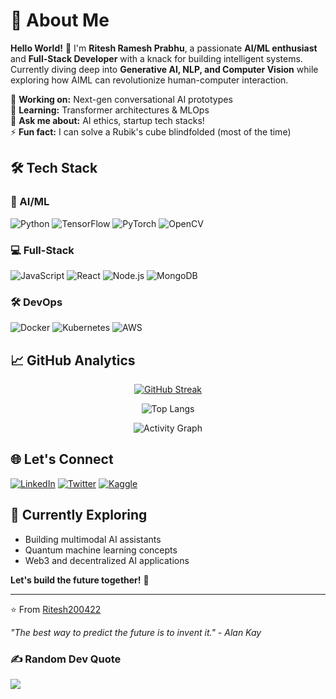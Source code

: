 # 💫 About Me  
**Hello World!** 👋 I'm **Ritesh Ramesh Prabhu**, a passionate **AI/ML enthusiast** and **Full-Stack Developer** with a knack for building intelligent systems. Currently diving deep into **Generative AI, NLP, and Computer Vision** while exploring how AIML can revolutionize human-computer interaction.  

🔭 **Working on:** Next-gen conversational AI prototypes  
🌱 **Learning:** Transformer architectures & MLOps  
💬 **Ask me about:** AI ethics, startup tech stacks!  
⚡ **Fun fact:** I can solve a Rubik's cube blindfolded (most of the time)  

## 🛠️ Tech Stack  

### 🤖 AI/ML  
![Python](https://img.shields.io/badge/Python-3776AB?style=for-the-badge&logo=python&logoColor=white) ![TensorFlow](https://img.shields.io/badge/TensorFlow-FF6F00?style=for-the-badge&logo=tensorflow&logoColor=white) ![PyTorch](https://img.shields.io/badge/PyTorch-EE4C2C?style=for-the-badge&logo=pytorch&logoColor=white) ![OpenCV](https://img.shields.io/badge/OpenCV-5C3EE8?style=for-the-badge&logo=opencv&logoColor=white)  

### 💻 Full-Stack  
![JavaScript](https://img.shields.io/badge/JavaScript-F7DF1E?style=for-the-badge&logo=javascript&logoColor=black) ![React](https://img.shields.io/badge/React-61DAFB?style=for-the-badge&logo=react&logoColor=black) ![Node.js](https://img.shields.io/badge/Node.js-339933?style=for-the-badge&logo=node.js&logoColor=white) ![MongoDB](https://img.shields.io/badge/MongoDB-47A248?style=for-the-badge&logo=mongodb&logoColor=white)  

### 🛠️ DevOps  
![Docker](https://img.shields.io/badge/Docker-2496ED?style=for-the-badge&logo=docker&logoColor=white) ![Kubernetes](https://img.shields.io/badge/Kubernetes-326CE5?style=for-the-badge&logo=kubernetes&logoColor=white) ![AWS](https://img.shields.io/badge/AWS-232F3E?style=for-the-badge&logo=amazon-aws&logoColor=white)  

## 📈 GitHub Analytics  

<div align="center">
  
[![GitHub Streak](https://streak-stats.demolab.com?user=Ritesh200422&theme=radical&hide_border=true)](https://git.io/streak-stats)  

![Top Langs](https://github-readme-stats.vercel.app/api/top-langs/?username=Ritesh200422&layout=compact&theme=radical&hide_border=true)  

![Activity Graph](https://github-readme-activity-graph.vercel.app/graph?username=Ritesh200422&theme=radical&hide_border=true)  

</div>  

## 🌐 Let's Connect  

[![LinkedIn](https://img.shields.io/badge/LinkedIn-0A66C2?style=for-the-badge&logo=linkedin&logoColor=white)](https://www.linkedin.com/in/ritesh-ramesh-prabhu-b12495259) 
[![Twitter](https://img.shields.io/badge/Twitter-1DA1F2?style=for-the-badge&logo=twitter&logoColor=white)](https://twitter.com/yourhandle) 
[![Kaggle](https://img.shields.io/badge/Kaggle-20BEFF?style=for-the-badge&logo=kaggle&logoColor=white)](https://kaggle.com/yourprofile)  

## 🎯 Currently Exploring  
- Building multimodal AI assistants  
- Quantum machine learning concepts  
- Web3 and decentralized AI applications  

**Let's build the future together!** 🚀  

---

⭐️ From [Ritesh200422](https://github.com/Ritesh200422)  

*"The best way to predict the future is to invent it." - Alan Kay*  
 ### ✍️ Random Dev Quote
![](https://quotes-github-readme.vercel.app/api?type=horizontal&theme=radical)







